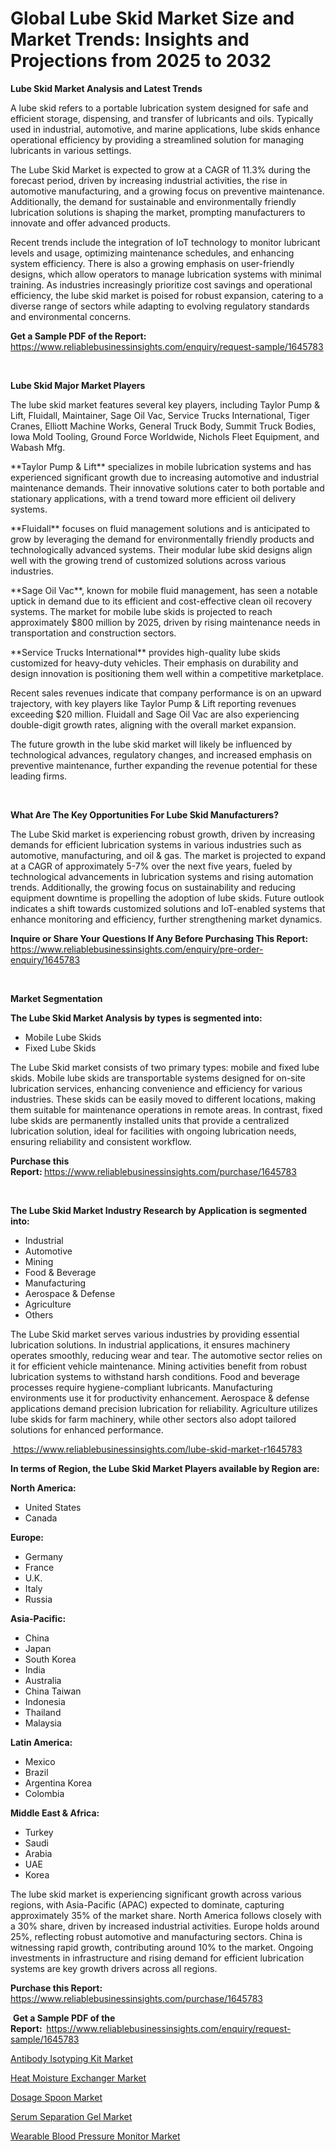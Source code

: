 <p><h1>Global Lube Skid Market Size and Market Trends: Insights and Projections from 2025 to 2032</h1></p><p><strong>Lube Skid Market Analysis and Latest Trends</strong></p>
<p><p>A lube skid refers to a portable lubrication system designed for safe and efficient storage, dispensing, and transfer of lubricants and oils. Typically used in industrial, automotive, and marine applications, lube skids enhance operational efficiency by providing a streamlined solution for managing lubricants in various settings. </p><p>The Lube Skid Market is expected to grow at a CAGR of 11.3% during the forecast period, driven by increasing industrial activities, the rise in automotive manufacturing, and a growing focus on preventive maintenance. Additionally, the demand for sustainable and environmentally friendly lubrication solutions is shaping the market, prompting manufacturers to innovate and offer advanced products.</p><p>Recent trends include the integration of IoT technology to monitor lubricant levels and usage, optimizing maintenance schedules, and enhancing system efficiency. There is also a growing emphasis on user-friendly designs, which allow operators to manage lubrication systems with minimal training. As industries increasingly prioritize cost savings and operational efficiency, the lube skid market is poised for robust expansion, catering to a diverse range of sectors while adapting to evolving regulatory standards and environmental concerns.</p></p>
<p><strong>Get a Sample PDF of the Report:&nbsp;</strong> <a href="https://www.reliablebusinessinsights.com/enquiry/request-sample/1645783?utm_campaign=3048&utm_medium=2&utm_source=Github&utm_content=ia&utm_term=10042025&utm_id=lube-skid">https://www.reliablebusinessinsights.com/enquiry/request-sample/1645783</a></p>
<p>&nbsp;</p>
<p><strong>Lube Skid Major Market Players</strong></p>
<p><p>The lube skid market features several key players, including Taylor Pump & Lift, Fluidall, Maintainer, Sage Oil Vac, Service Trucks International, Tiger Cranes, Elliott Machine Works, General Truck Body, Summit Truck Bodies, Iowa Mold Tooling, Ground Force Worldwide, Nichols Fleet Equipment, and Wabash Mfg. </p><p>**Taylor Pump & Lift** specializes in mobile lubrication systems and has experienced significant growth due to increasing automotive and industrial maintenance demands. Their innovative solutions cater to both portable and stationary applications, with a trend toward more efficient oil delivery systems.</p><p>**Fluidall** focuses on fluid management solutions and is anticipated to grow by leveraging the demand for environmentally friendly products and technologically advanced systems. Their modular lube skid designs align well with the growing trend of customized solutions across various industries.</p><p>**Sage Oil Vac**, known for mobile fluid management, has seen a notable uptick in demand due to its efficient and cost-effective clean oil recovery systems. The market for mobile lube skids is projected to reach approximately $800 million by 2025, driven by rising maintenance needs in transportation and construction sectors.</p><p>**Service Trucks International** provides high-quality lube skids customized for heavy-duty vehicles. Their emphasis on durability and design innovation is positioning them well within a competitive marketplace.</p><p>Recent sales revenues indicate that company performance is on an upward trajectory, with key players like Taylor Pump & Lift reporting revenues exceeding $20 million. Fluidall and Sage Oil Vac are also experiencing double-digit growth rates, aligning with the overall market expansion. </p><p>The future growth in the lube skid market will likely be influenced by technological advances, regulatory changes, and increased emphasis on preventive maintenance, further expanding the revenue potential for these leading firms.</p></p>
<p>&nbsp;</p>
<p><strong>What Are The Key Opportunities For Lube Skid Manufacturers?</strong></p>
<p><p>The Lube Skid market is experiencing robust growth, driven by increasing demands for efficient lubrication systems in various industries such as automotive, manufacturing, and oil & gas. The market is projected to expand at a CAGR of approximately 5-7% over the next five years, fueled by technological advancements in lubrication systems and rising automation trends. Additionally, the growing focus on sustainability and reducing equipment downtime is propelling the adoption of lube skids. Future outlook indicates a shift towards customized solutions and IoT-enabled systems that enhance monitoring and efficiency, further strengthening market dynamics.</p></p>
<p><strong>Inquire or Share Your Questions If Any Before Purchasing This Report:</strong> <a href="https://www.reliablebusinessinsights.com/enquiry/pre-order-enquiry/1645783?utm_campaign=3048&utm_medium=2&utm_source=Github&utm_content=ia&utm_term=10042025&utm_id=lube-skid">https://www.reliablebusinessinsights.com/enquiry/pre-order-enquiry/1645783</a></p>
<p>&nbsp;</p>
<p><strong>Market Segmentation</strong></p>
<p><strong>The Lube Skid Market Analysis by types is segmented into:</strong></p>
<p><ul><li>Mobile Lube Skids</li><li>Fixed Lube Skids</li></ul></p>
<p><p>The Lube Skid market consists of two primary types: mobile and fixed lube skids. Mobile lube skids are transportable systems designed for on-site lubrication services, enhancing convenience and efficiency for various industries. These skids can be easily moved to different locations, making them suitable for maintenance operations in remote areas. In contrast, fixed lube skids are permanently installed units that provide a centralized lubrication solution, ideal for facilities with ongoing lubrication needs, ensuring reliability and consistent workflow.</p></p>
<p><strong>Purchase this Report:&nbsp;</strong><a href="https://www.reliablebusinessinsights.com/purchase/1645783?utm_campaign=3048&utm_medium=2&utm_source=Github&utm_content=ia&utm_term=10042025&utm_id=lube-skid">https://www.reliablebusinessinsights.com/purchase/1645783</a></p>
<p>&nbsp;</p>
<p><strong>The Lube Skid Market Industry Research by Application is segmented into:</strong></p>
<p><ul><li>Industrial</li><li>Automotive</li><li>Mining</li><li>Food & Beverage</li><li>Manufacturing</li><li>Aerospace & Defense</li><li>Agriculture</li><li>Others</li></ul></p>
<p><p>The Lube Skid market serves various industries by providing essential lubrication solutions. In industrial applications, it ensures machinery operates smoothly, reducing wear and tear. The automotive sector relies on it for efficient vehicle maintenance. Mining activities benefit from robust lubrication systems to withstand harsh conditions. Food and beverage processes require hygiene-compliant lubricants. Manufacturing environments use it for productivity enhancement. Aerospace & defense applications demand precision lubrication for reliability. Agriculture utilizes lube skids for farm machinery, while other sectors also adopt tailored solutions for enhanced performance.</p></p>
<p><a href="https://www.reliablebusinessinsights.com/lube-skid-market-r1645783?utm_campaign=3048&utm_medium=2&utm_source=Github&utm_content=ia&utm_term=10042025&utm_id=lube-skid">&nbsp;https://www.reliablebusinessinsights.com/lube-skid-market-r1645783</a></p>
<p><strong>In terms of Region, the Lube Skid Market Players available by Region are:</strong></p>
<p>
    <p> <strong> North America: </strong>
        <ul>
            <li>United States</li>
            <li>Canada</li>
        </ul>
        </p> 
    <p> <strong> Europe: </strong>
        <ul>
            <li>Germany</li>
            <li>France</li>
            <li>U.K.</li>
            <li>Italy</li>
            <li>Russia</li>
        </ul>
        </p> 
    <p> <strong> Asia-Pacific: </strong>
        <ul>
            <li>China</li>
            <li>Japan</li>
            <li>South Korea</li>
            <li>India</li>
            <li>Australia</li>
            <li>China Taiwan</li>
            <li>Indonesia</li>
            <li>Thailand</li>
            <li>Malaysia</li>
        </ul>
        </p> 
    <p> <strong> Latin America: </strong>
        <ul>
            <li>Mexico</li>
            <li>Brazil</li>
            <li>Argentina Korea</li>
            <li>Colombia</li>
        </ul>
        </p> 
    <p> <strong> Middle East & Africa: </strong>
        <ul>
            <li>Turkey</li>
            <li>Saudi</li>
            <li>Arabia</li>
            <li>UAE</li>
            <li>Korea</li>
        </ul>
    </p>
    </p>
<p><p>The lube skid market is experiencing significant growth across various regions, with Asia-Pacific (APAC) expected to dominate, capturing approximately 35% of the market share. North America follows closely with a 30% share, driven by increased industrial activities. Europe holds around 25%, reflecting robust automotive and manufacturing sectors. China is witnessing rapid growth, contributing around 10% to the market. Ongoing investments in infrastructure and rising demand for efficient lubrication systems are key growth drivers across all regions.</p></p>
<p><strong>Purchase this Report: </strong><a href="https://www.reliablebusinessinsights.com/purchase/1645783?utm_campaign=3048&utm_medium=2&utm_source=Github&utm_content=ia&utm_term=10042025&utm_id=lube-skid">https://www.reliablebusinessinsights.com/purchase/1645783</a></p>
<p>&nbsp;<strong>Get a Sample PDF of the Report:&nbsp;&nbsp;</strong><a href="https://www.reliablebusinessinsights.com/enquiry/request-sample/1645783?utm_campaign=3048&utm_medium=2&utm_source=Github&utm_content=ia&utm_term=10042025&utm_id=lube-skid">https://www.reliablebusinessinsights.com/enquiry/request-sample/1645783</a></p>
<p><strong></strong></p>
<p><p><a href="https://www.linkedin.com/pulse/projected-cagr-61-antibody-isotyping-kit-market-analysis-hzu3c?utm_campaign=3048&utm_medium=2&utm_source=Github&utm_content=ia&utm_term=10042025&utm_id=lube-skid">Antibody Isotyping Kit Market</a></p><p><a href="https://www.linkedin.com/pulse/key-driving-factors-heat-moisture-exchanger-industry-striking-eysqc?utm_campaign=3048&utm_medium=2&utm_source=Github&utm_content=ia&utm_term=10042025&utm_id=lube-skid">Heat Moisture Exchanger Market</a></p><p><a href="https://www.linkedin.com/pulse/dosage-spoon-market-size-projected-expand-99-cagr-from-2025-q6gbf?utm_campaign=3048&utm_medium=2&utm_source=Github&utm_content=ia&utm_term=10042025&utm_id=lube-skid">Dosage Spoon Market</a></p><p><a href="https://www.linkedin.com/pulse/competitive-intelligence-serum-separation-gel-market-cqmcc?utm_campaign=3048&utm_medium=2&utm_source=Github&utm_content=ia&utm_term=10042025&utm_id=lube-skid">Serum Separation Gel Market</a></p><p><a href="https://www.linkedin.com/pulse/wearable-blood-pressure-monitor-market-size-share-analysis-2025-2032-qcpyf?utm_campaign=3048&utm_medium=2&utm_source=Github&utm_content=ia&utm_term=10042025&utm_id=lube-skid">Wearable Blood Pressure Monitor Market</a></p></p>